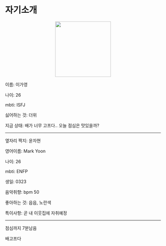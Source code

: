 # 자기소개

<p align="center">
<a href="https://github.com/dfsdf5645/">
 <img height="180em" src="https://github-readme-stats-eight-theta.vercel.app/api?username=dfsdf5645&show_icons=true&theme=algolia&include_all_commits=true&count_private=true"/>
</a>
</p>

이름: 이가영

나이: 26

mbti: ISFJ

싫어하는 것: 더위

지금 상태: 배가 너무 고프다.. 오늘 점심은 맛있을까?

---

옆자리 짝지: 윤자현

영어이름: Mark Yoon

나이: 26

mbti: ENFP

생일: 0323

음악취향: bpm 50

좋아하는 것: 읍읍, 노란색

특이사항: 곧 내 이웃집에 자취예정

---

점심까지 7분남음

배고프다
